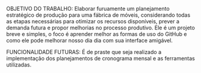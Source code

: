 OBJETIVO DO TRABALHO:
Elaborar furuamente um planejamento estratégico de produção para uma fábrica de móveis, considerando todas as etapas necessárias para otimizar os recursos disponíveis, prever a demanda futura e propor melhorias no processo produtivo. 
Ele é um projeto breve e simples, o foco é aprender melhor as formas de uso do GitHub e como ele pode melhorar nosso dia dia com sua interface amigável.


 FUNCIONALIDADE FUTURAS: É de praste que seja realizado a implementação dos planejamentos de cronograma mensal e as ferramentas utilizadas.
   
